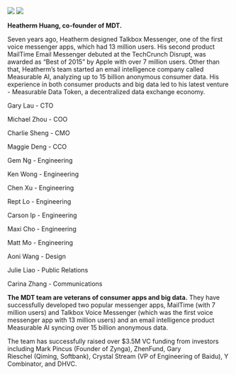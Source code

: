 ![](http://new.mdt.co/wp-content/uploads/2018/07/640-1024x806.jpeg)
      ![](http://new.mdt.co/wp-content/uploads/2018/07/Screen-Shot-2018-07-11-at-5.23.01-PM.png)
      
**Heatherm Huang, co-founder of MDT.** 

Seven years ago, Heatherm designed Talkbox Messenger, one of the first voice messenger apps, which had 13 million users. His second product MailTime Email Messenger debuted at the TechCrunch Disrupt, was awarded as “Best of 2015” by Apple with over 7 million users. Other than that, Heatherm’s team started an email intelligence company called Measurable AI, analyzing up to 15 billion anonymous consumer data. His experience in both consumer products and big data led to his latest venture - Measurable Data Token, a decentralized data exchange economy. 

Gary Lau - CTO

Michael Zhou - COO

Charlie Sheng - CMO

Maggie Deng - CCO

Gem Ng - Engineering

Ken Wong - Engineering

Chen Xu - Engineering

Rept Lo - Engineering

Carson Ip - Engineering

Maxi Cho - Engineering

Matt Mo - Engineering

Aoni Wang - Design

Julie Liao - Public Relations

Carina Zhang - Communications 


**The MDT team are veterans of consumer apps and big data.** They have successfully developed two popular messenger apps, MailTime (with 7 million users) and Talkbox Voice Messenger (which was the first voice messenger app with 13 million users) and an email intelligence product Measurable AI syncing over 15 billion anonymous data.

The team has successfully raised over $3.5M VC funding from investors including Mark Pincus (Founder of Zynga), ZhenFund, Gary Rieschel (Qiming, Softbank), Crystal Stream (VP of Engineering of Baidu), Y Combinator, and DHVC. 
